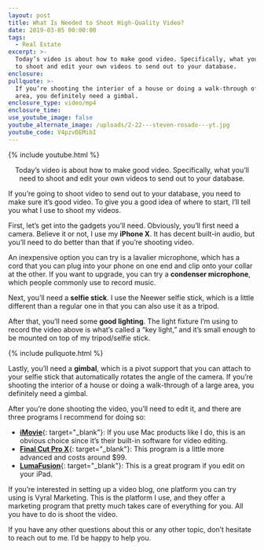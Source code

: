 ```yaml
---
layout: post
title: What Is Needed to Shoot High-Quality Video?
date: 2019-03-05 00:00:00
tags:
  - Real Estate
excerpt: >-
  Today’s video is about how to make good video. Specifically, what you’ll need
  to shoot and edit your own videos to send out to your database.
enclosure:
pullquote: >-
  If you’re shooting the interior of a house or doing a walk-through of a large
  area, you definitely need a gimbal.
enclosure_type: video/mp4
enclosure_time:
use_youtube_image: false
youtube_alternate_image: /uploads/2-22---steven-rosado---yt.jpg
youtube_code: V4pzvDEMibI
---
```


{% include youtube.html %}

<center>Today’s video is about how to make good video. Specifically, what you’ll need to shoot and edit your own videos to send out to your database.</center>

If you’re going to shoot video to send out to your database, you need to make sure it’s good video. To give you a good idea of where to start, I’ll tell you what I use to shoot my videos.

First, let’s get into the gadgets you’ll need. Obviously, you’ll first need a camera. Believe it or not, I use my **iPhone X**. It has decent built-in audio, but you’ll need to do better than that if you’re shooting video.

An inexpensive option you can try is a lavalier microphone, which has a cord that you can plug into your phone on one end and clip onto your collar at the other. If you want to upgrade, you can try a **condenser microphone**, which people commonly use to record music.

Next, you’ll need a **selfie stick**. I use the Neewer selfie stick, which is a little different than a regular one in that you can also use it as a tripod.

After that, you’ll need some **good lighting**. The light fixture I’m using to record the video above is what’s called a “key light,” and it’s small enough to be mounted on top of my tripod/selfie stick.

{% include pullquote.html %}

Lastly, you’ll need a **gimbal**, which is a pivot support that you can attach to your selfie stick that automatically rotates the angle of the camera. If you’re shooting the interior of a house or doing a walk-through of a large area, you definitely need a gimbal.

After you’re done shooting the video, you’ll need to edit it, and there are three programs I recommend for doing so:

* [**iMovie**](https://www.apple.com/imovie/){: target="_blank"}: If you use Mac products like I do, this is an obvious choice since it’s their built-in software for video editing.
* [**Final Cut Pro X**](https://www.apple.com/final-cut-pro/){: target="_blank"}: This program is a little more advanced and costs around $99.
* [**LumaFusion**](https://itunes.apple.com/us/app/lumafusion/id1062022008?mt=8){: target="_blank"}: This is a great program if you edit on your iPad.

If you’re interested in setting up a video blog, one platform you can try using is Vyral Marketing. This is the platform I use, and they offer a marketing program that pretty much takes care of everything for you. All you have to do is shoot the video.

If you have any other questions about this or any other topic, don’t hesitate to reach out to me. I’d be happy to help you.